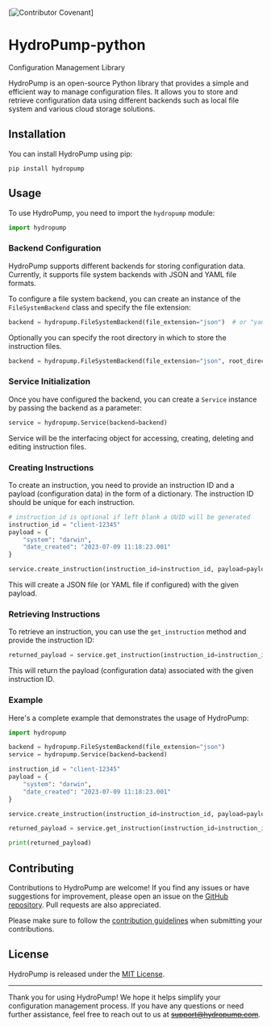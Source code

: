[![Contributor Covenant](https://img.shields.io/badge/Contributor)]

# HydroPump-python
Configuration Management Library

HydroPump is an open-source Python library that provides a simple and efficient way to manage configuration files. It allows you to store and retrieve configuration data using different backends such as local file system and various cloud storage solutions.

## Installation

You can install HydroPump using pip:

```shell
pip install hydropump
```

## Usage

To use HydroPump, you need to import the `hydropump` module:

```python
import hydropump
```

### Backend Configuration

HydroPump supports different backends for storing configuration data. Currently, it supports file system backends with JSON and YAML file formats.

To configure a file system backend, you can create an instance of the `FileSystemBackend` class and specify the file extension:

```python
backend = hydropump.FileSystemBackend(file_extension="json")  # or "yaml"
```

Optionally you can specify the root directory in which to store the instruction files.

```python
backend = hydropump.FileSystemBackend(file_extension="json", root_directory="path/to/dir")
```

### Service Initialization

Once you have configured the backend, you can create a `Service` instance by passing the backend as a parameter:

```python
service = hydropump.Service(backend=backend)
```

Service will be the interfacing object for accessing, creating, deleting and editing instruction files.

### Creating Instructions

To create an instruction, you need to provide an instruction ID and a payload (configuration data) in the form of a dictionary. The instruction ID should be unique for each instruction.

```python
# instruction_id is optional if left blank a UUID will be generated
instruction_id = "client-12345"
payload = {
    "system": "darwin",
    "date_created": "2023-07-09 11:18:23.001"
}

service.create_instruction(instruction_id=instruction_id, payload=payload)
```

This will create a JSON file (or YAML file if configured) with the given payload.

### Retrieving Instructions

To retrieve an instruction, you can use the `get_instruction` method and provide the instruction ID:

```python
returned_payload = service.get_instruction(instruction_id=instruction_id)
```

This will return the payload (configuration data) associated with the given instruction ID.

### Example

Here's a complete example that demonstrates the usage of HydroPump:

```python
import hydropump

backend = hydropump.FileSystemBackend(file_extension="json")
service = hydropump.Service(backend=backend)

instruction_id = "client-12345"
payload = {
    "system": "darwin",
    "date_created": "2023-07-09 11:18:23.001"
}

service.create_instruction(instruction_id=instruction_id, payload=payload)

returned_payload = service.get_instruction(instruction_id=instruction_id)

print(returned_payload)
```

## Contributing

Contributions to HydroPump are welcome! If you find any issues or have suggestions for improvement, please open an issue on the [GitHub repository](https://github.com/mvecchione145/hydropump). Pull requests are also appreciated.

Please make sure to follow the [contribution guidelines](docs/CONTRIBUTING.md) when submitting your contributions.

## License

HydroPump is released under the [MIT License](LICENSE).

---

Thank you for using HydroPump! We hope it helps simplify your configuration management process. If you have any questions or need further assistance, feel free to reach out to us at ~~[support@hydropump.com](mailto:support@hydropump.com)~~.